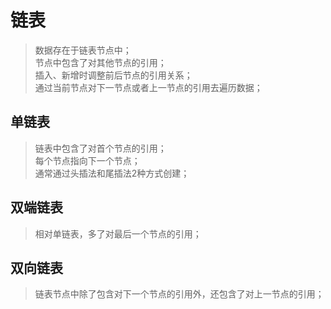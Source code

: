 # 链表
> 数据存在于链表节点中；  
> 节点中包含了对其他节点的引用；  
> 插入、新增时调整前后节点的引用关系；  
> 通过当前节点对下一节点或者上一节点的引用去遍历数据；

## 单链表
> 链表中包含了对首个节点的引用；  
> 每个节点指向下一个节点；  
> 通常通过头插法和尾插法2种方式创建；

## 双端链表
> 相对单链表，多了对最后一个节点的引用；

## 双向链表
> 链表节点中除了包含对下一个节点的引用外，还包含了对上一节点的引用；